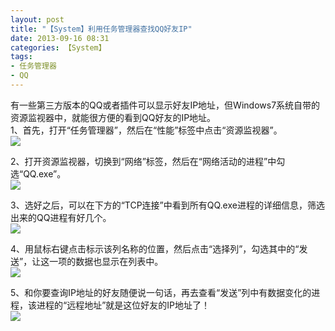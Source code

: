 ```yaml
---
layout: post
title: "【System】利用任务管理器查找QQ好友IP"
date: 2013-09-16 08:31
categories: 【System】
tags:
- 任务管理器
- QQ
---
```

有一些第三方版本的QQ或者插件可以显示好友IP地址，但Windows7系统自带的资源监视器中，就能很方便的看到QQ好友的IP地址。  
1、首先，打开“任务管理器”，然后在“性能”标签中点击“资源监视器”。  
![](http://a3.qpic.cn/psb?/57f6398e-db93-428d-8871-6d2527ad188f/rjbjGUTshFQW*ZWcaLKMP5aIrOPGDaOBV8WkhLm2SLQ!/b/dHqgtsShAgAA&ek=1&kp=1&pt=0&bo=oAGrAQAAAAADAC4!&tl=1&su=084873617&tm=1551880800&sce=0-12-12&rf=2-9)  

<!-- more -->

2、打开资源监视器，切换到“网络”标签，然后在“网络活动的进程”中勾选“QQ.exe”。  
![](http://a2.qpic.cn/psb?/57f6398e-db93-428d-8871-6d2527ad188f/AHKONiYpYbBXlP97coXmpmXw90aHoTsbPFV9YQXzM*0!/b/dF5CJ8TNGgAA&ek=1&kp=1&pt=0&bo=JANWAgAAAAADAFY!&tl=1&su=05420801&tm=1551880800&sce=0-12-12&rf=2-9)  

3、选好之后，可以在下方的“TCP连接”中看到所有QQ.exe进程的详细信息，筛选出来的QQ进程有好几个。  
![](http://a1.qpic.cn/psb?/57f6398e-db93-428d-8871-6d2527ad188f/Th26DSXGSBvgGtGNqKwobh.yQuaF.bUojTVAdARNEf4!/b/dDeFi8MlGQAA&ek=1&kp=1&pt=0&bo=JANWAgAAAAADAFY!&tl=1&su=0128440769&tm=1551880800&sce=0-12-12&rf=2-9)  

4、用鼠标右键点击标示该列名称的位置，然后点击“选择列”，勾选其中的“发送”，让这一项的数据也显示在列表中。  
![](http://a1.qpic.cn/psb?/57f6398e-db93-428d-8871-6d2527ad188f/LMSadOp5MY6oM4Q.IbsiOg8TQD9v4DOTdAocx1o8VCI!/b/dE*9icMkGQAA&ek=1&kp=1&pt=0&bo=QwEvAQAAAAADAEk!&tl=1&su=0215326513&tm=1551880800&sce=0-12-12&rf=2-9)  

5、和你要查询IP地址的好友随便说一句话，再去查看“发送”列中有数据变化的进程，该进程的“远程地址”就是这位好友的IP地址了！  
![](http://a3.qpic.cn/psb?/57f6398e-db93-428d-8871-6d2527ad188f/bczMlyoJ3plNpfM6bT5z4B2OCHx7Abcy4cI9hlkklwY!/b/dP5FvsShAgAA&ek=1&kp=1&pt=0&bo=pgNWAgAAAAADANQ!&tl=1&su=085733361&tm=1551880800&sce=0-12-12&rf=2-9)  